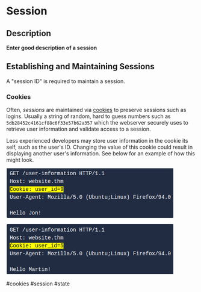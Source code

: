# Session

## Description

**Enter good description of a session**

## Establishing and Maintaining Sessions
A "session ID" is required to maintain a session. 
### Cookies

Often, *sessions* are maintained via [cookies](cookies.md) to preserve sessions such as logins. Usually a string of random, hard to guess numbers such as `5db28452c4161cf88c6f33e57b62a357` which the webserver securely uses to retrieve user information and validate access to a session. 

Less experienced developers may store user information in the cookie its self, such as the user's ID. Changing the value of this cookie could result in displaying another user's information. See below for an example of how this might look.

![Hard Coded User ID in Cookie](../concepts_photos/Session-ID-UID_Hard_Coded--THM.png)

#cookies #session #state